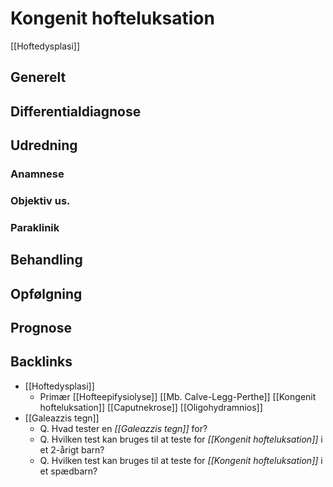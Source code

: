 # Kongenit hofteluksation
[[Hoftedysplasi]]

## Generelt


## Differentialdiagnose


## Udredning
### Anamnese

### Objektiv us.

### Paraklinik

## Behandling


## Opfølgning


## Prognose
 

## Backlinks
* [[Hoftedysplasi]]
	* Primær
	[[Hofteepifysiolyse]]
	[[Mb. Calve-Legg-Perthe]]
	[[Kongenit hofteluksation]]
	[[Caputnekrose]]
	[[Oligohydramnios]]
* [[Galeazzis tegn]]
	* Q. Hvad tester en *[[Galeazzis tegn]]* for?
	* Q. Hvilken test kan bruges til at teste for *[[Kongenit hofteluksation]]* i et 2-årigt barn?
	* Q. Hvilken test kan bruges til at teste for *[[Kongenit hofteluksation]]* i et spædbarn?

<!-- #anki/tag/med/Orto #anki/deck/Medicine -->

<!-- {BearID:D3EB2149-0215-4CA5-B3A1-DA88836D3665-819-0000036D7C155028} -->
